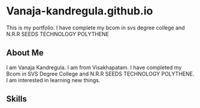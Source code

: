 # Vanaja-kandregula.github.io

This is my portfolio. I have complete my bcom in svs degree college and N.R.R SEEDS TECHNOLOGY POLYTHENE

## About Me
I am Vanaja Kandregula. I am from Visakhapatam. I have completed my Bcom in SVS Degree College and N.R.R SEEDS TECHNOLOGY POLYTHENE. I am interested in learning new things.

## Skills
